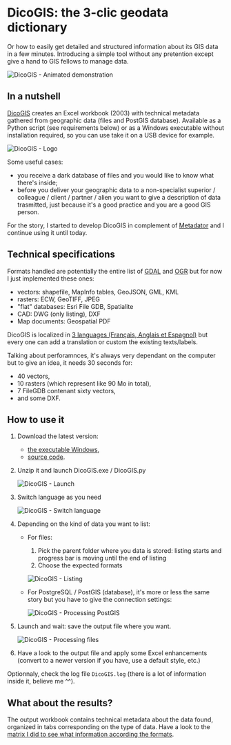 # DicoGIS: the 3-clic geodata dictionary

Or how to easily get detailed and structured information about its GIS data in a few minutes.
Introducing a simple tool without any pretention except give a hand to GIS fellows to manage data.

![DicoGIS - Animated demonstration](../_static/img/DicoGIS_demo.gif "DicoGIS - Animated demonstration")

## In a nutshell

[DicoGIS](https://github.com/Guts/DicoGIS) creates an Excel workbook (2003) with technical metadata gathered from geographic data (files and PostGIS database). Available as a Python script (see requirements below) or as a Windows executable without installation required, so you can use take it on a USB device for example.

![DicoGIS - Logo](../_static/img/DicoGIS_logo.png "DicoGIS - Logo")

Some useful cases:

- you receive a dark database of files and you would like to know what there's inside;
- before you deliver your geographic data to a non-specialist superior / colleague / client / partner / alien you want to give a description of data trasmitted, just because it's a good practice and you are a good GIS person.

For the story, I started to develop DicoGIS in complement of [Metadator](https://github.com/Guts/Metadator) and I continue using it until today.

## Technical specifications

Formats handled are potentially the entire list of [GDAL](http://www.gdal.org/formats_list.html) and [OGR](http://www.gdal.org/ogr_formats.html) but for now I just implemented these ones:

- vectors: shapefile, MapInfo tables, GeoJSON, GML, KML
- rasters: ECW, GeoTIFF, JPEG
- "flat" databases: Esri File GDB, Spatialite
- CAD: DWG (only listing), DXF
- Map documents: Geospatial PDF

DicoGIS is localized in [3 languages (Français, Anglais et Espagnol)](https://github.com/Guts/DicoGIS/tree/master/data/locale) but every one can add a translation or custom the existing texts/labels.

Talking about perforamnces, it's always very dependant on the computer but to give an idea, it needs 30 seconds for:

- 40 vectors,
- 10 rasters (which represent like 90 Mo in total),
- 7 FileGDB contenant sixty vectors,
- and some DXF.

## How to use it

1. Download the latest version:

    - [the executable Windows](https://github.com/Guts/DicoGIS/releases),
    - [source code](https://github.com/Guts/DicoGIS/archive/master.zip).

2. Unzip it and launch DicoGIS.exe / DicoGIS.py

    ![DicoGIS - Launch](../_static/img/00a_DicoGIS_Win32exe.PNG "DicoGIS - Launch")

3. Switch language as you need

    ![DicoGIS - Switch language](../_static/img/99_DicoGIS_SwitchLanguage.gif "DicoGIS - Switch language")

4. Depending on the kind of data you want to list:

    - For files:
    
        1. Pick the parent folder where you data is stored: listing starts and progress bar is moving until the end of listing
        2. Choose the expected formats

        ![DicoGIS - Listing](../_static/img/02_DicoGIS_Listing.gif "DicoGIS - Listing")

    - For PostgreSQL / PostGIS (database), it's more or less the same story but you have to give the connection settings:

        ![DicoGIS - Processing PostGIS](../_static/img/06_DicoGIS_PostGIS.gif "DicoGIS - Processing PostGIS")

5. Launch and wait: save the output file where you want.

    ![DicoGIS - Processing files](../_static/img/05_DicoGIS_Processing.gif "DicoGIS - Processing files")

6. Have a look to the output file and apply some Excel enhancements (convert to a newer version if you have, use a default style, etc.)

Optionnaly, check the log file `DicoGIS.log` (there is a lot of information inside it, believe me ^^).

## What about the results?

The output workbook contains technical metadata about the data found, organized in tabs corresponding on the type of data. Have a look to the [matrix I did to see what information according the formats](../misc/formats_matrix.md).
